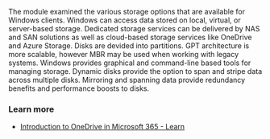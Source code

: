 The module examined the various storage options that are available for Windows clients. Windows can access data stored on local, virtual, or server-based storage. Dedicated storage services can be delivered by NAS and SAN solutions as well as cloud-based storage services like OneDrive and Azure Storage. Disks are devided into partitions. GPT architecture is more scalable, however MBR may be used when working with legacy systems. Windows provides graphical and command-line based tools for managing storage. Dynamic disks provide the option to span and stripe data across multiple disks. Mirroring and spanning data provide redundancy benefits and performance boosts to disks.

### Learn more

 -  [Introduction to OneDrive in Microsoft 365 - Learn](/learn/modules/m365-onedrive-collaboration-use/)
